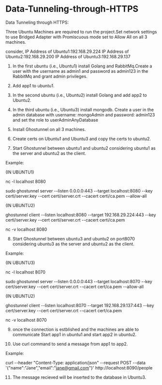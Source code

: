 # Data-Tunneling-through-HTTPS

Data Tunneling through HTTPS:

Three Ubuntu Machines are required to run the project.Set network settings to use Bridged Adapter with Promiscuous mode set to Allow All on all 3 machines.

consider,
IP Address of Ubuntu1:192.168.29.224
IP Address of Ubuntu2:192.168.29.200
IP Address of Ubuntu3:192.168.29.137

1) In the first ubuntu (i.e., Ubuntu1) install Golang and RabbitMq.Create a user with the username as admin1 and password as admin123 in the RabbitMq and grant admin privileges.

2) Add app1 to ubuntu1.

3) In the second ubuntu (i.e., Ubuntu2) install Golang and add app2 to Ubuntu2.

4) In the third ubuntu (i.e., Ubuntu3) install mongodb. Create a user in the admin database with username: mongoAdmin and password: admin123 and set the role to userAdminAnyDatabase

5) Install Ghostunnel on all 3 machines.

6) Create certs on Ubuntu1 and Ubuntu3 and copy the certs to ubuntu2.

7) Start Ghostunnel between ubuntu1 and ubuntu2 considering ubuntu1 as the server and ubuntu2 as the client.

Example: 

(IN UBUNTU1)

nc -l localhost 8080

sudo ghostunnel server     --listen 0.0.0.0:443     --target localhost:8080    --key certi/server.key --cert certi/server.crt     --cacert certi/ca.pem     --allow-all

(IN UBUNTU2)

ghostunnel client     --listen localhost:8080     --target 192.168.29.224:443     --key certi/server.key     --cert certi/server.crt     --cacert certi/ca.pem

 nc -v localhost 8080


8) Start Ghostunnel between ubuntu3 and ubuntu2 on port8070 considering ubuntu3 as the server and ubuntu2 as the client.

Example:

(IN UBUNTU3)

nc -l localhost 8070

sudo ghostunnel server     --listen 0.0.0.0:443     --target localhost:8070    --key cert/server.key --cert cert/server.crt     --cacert cert/ca.pem     --allow-all


(IN UBUNTU2)

ghostunnel client     --listen localhost:8070     --target 192.168.29.137:443     --key cert/server.key     --cert cert/server.crt     --cacert cert/ca.pem

nc -v localhost 8070


9) once the connection is estblished and the machines are able to communicate Start app1 in ubuntu1 and start app2 in ubuntu2.

10) Use curl command to send a message from app1 to app2.

Example: 

curl --header "Content-Type: application/json"      --request POST      --data '{"name":"Jane","email":"jane@gmail.com"}'       http://localhost:8090/people

11) The message recieved will be inserted to the database in Ubuntu3.
